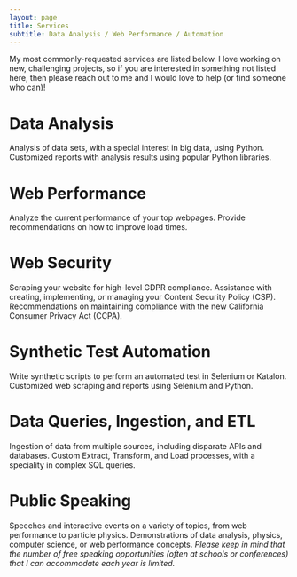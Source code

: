 ```yaml
---
layout: page
title: Services
subtitle: Data Analysis / Web Performance / Automation
---
```


My most commonly-requested services are listed below. I love working on new, challenging projects, so if you are interested in something not listed here, then please reach out to me and I would love to help (or find someone who can)!

# Data Analysis
Analysis of data sets, with a special interest in big data, using Python. 
Customized reports with analysis results using popular Python libraries. 

# Web Performance
Analyze the current performance of your top webpages. 
Provide recommendations on how to improve load times. 

# Web Security
Scraping your website for high-level GDPR compliance. 
Assistance with creating, implementing, or managing your Content Security Policy (CSP). 
Recommendations on maintaining compliance with the new California Consumer Privacy Act (CCPA).

# Synthetic Test Automation
Write synthetic scripts to perform an automated test in Selenium or Katalon. 
Customized web scraping and reports using Selenium and Python. 

# Data Queries, Ingestion, and ETL
Ingestion of data from multiple sources, including disparate APIs and databases. 
Custom Extract, Transform, and Load processes, with a speciality in complex SQL queries. 
 
# Public Speaking
Speeches and interactive events on a variety of topics, from web performance to particle physics. 
Demonstrations of data analysis, physics, computer science, or web performance concepts. 
*Please keep in mind that the number of free speaking opportunities (often at schools or conferences) that I can accommodate each year is limited.*
